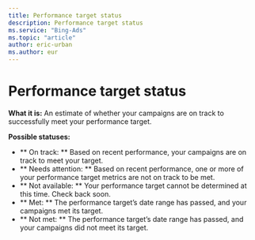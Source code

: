 ```yaml
---
title: Performance target status
description: Performance target status
ms.service: "Bing-Ads"
ms.topic: "article"
author: eric-urban
ms.author: eur
---
```


# Performance target status

**What it is:**    An estimate of whether your campaigns are on track to successfully meet your performance target.

**Possible statuses:**
- **         On track:       **     Based on recent performance, your campaigns are on track to meet your target.
- **         Needs attention:       **     Based on recent performance, one or more of your performance target metrics are not on track to be met.
- **       Not available:     **  Your performance target cannot be determined at this time. Check back soon.
- **       Met:     **   The performance target’s date range has passed, and your campaigns met its target.
- **         Not met:       **     The performance target’s date range has passed, and your campaigns did not meet its target.


